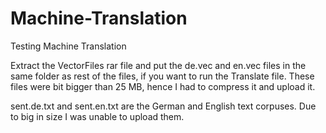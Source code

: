 # Machine-Translation
Testing Machine Translation

Extract the VectorFiles rar file and put the de.vec and en.vec files in the same folder as rest of the files, if you want to run the Translate file. These files were bit bigger than 25 MB, hence I had to  compress it and upload it. 

sent.de.txt and sent.en.txt are the German and English text corpuses. Due to big in size I was unable to upload them. 
